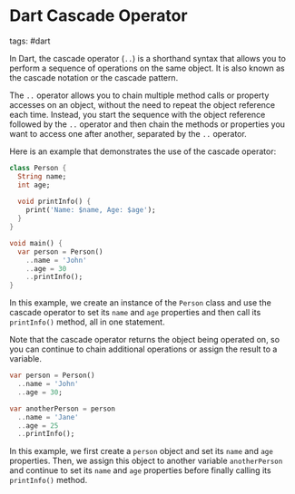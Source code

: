 # Dart Cascade Operator
tags: #dart

In Dart, the cascade operator (`..`) is a shorthand syntax that allows you to perform a sequence of operations on the same object. It is also known as the cascade notation or the cascade pattern.

The `..` operator allows you to chain multiple method calls or property accesses on an object, without the need to repeat the object reference each time. Instead, you start the sequence with the object reference followed by the `..` operator and then chain the methods or properties you want to access one after another, separated by the `..` operator.

Here is an example that demonstrates the use of the cascade operator:

```dart
class Person {
  String name;
  int age;
  
  void printInfo() {
    print('Name: $name, Age: $age');
  }
}

void main() {
  var person = Person()
    ..name = 'John'
    ..age = 30
    ..printInfo();
}
```

In this example, we create an instance of the `Person` class and use the cascade operator to set its `name` and `age` properties and then call its `printInfo()` method, all in one statement.

Note that the cascade operator returns the object being operated on, so you can continue to chain additional operations or assign the result to a variable.

```dart
var person = Person()
  ..name = 'John'
  ..age = 30;

var anotherPerson = person
  ..name = 'Jane'
  ..age = 25
  ..printInfo();
```

In this example, we first create a `person` object and set its `name` and `age` properties. Then, we assign this object to another variable `anotherPerson` and continue to set its `name` and `age` properties before finally calling its `printInfo()` method.